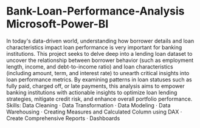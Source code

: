 # Bank-Loan-Performance-Analysis Microsoft-Power-BI
In today's data-driven world, understanding how borrower details and loan characteristics impact loan performance is very important for banking institutions. This project seeks to delve deep into a lending loan dataset to uncover the relationship between borrower behavior (such as employment length, income, and debt-to-income ratio) and loan characteristics (including amount, term, and interest rate) to unearth critical insights into loan performance metrics. By examining patterns in loan statuses such as fully paid, charged off, or late payments, this analysis aims to empower banking institutions with actionable insights to optimize loan lending strategies, mitigate credit risk, and enhance overall portfolio performance.
Skills: Data Cleaning · Data Transformation · Data Modeling · Data Warehousing · Creating Measures and Calculated Column using DAX · Create Comprehensive Reports · Dashboards
